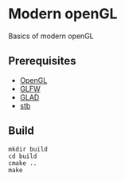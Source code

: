 Modern openGL
=============
Basics of modern openGL

Prerequisites
-------------
- [OpenGL](https://www.khronos.org/opengl/wiki/Getting_Started/)
- [GLFW](https://glfw.org)
- [GLAD](https://glad.dav1d.de)
- [stb](https://github.com/nothings/stb#stb_libs)

Build
-----
```
mkdir build
cd build
cmake ..
make
```
